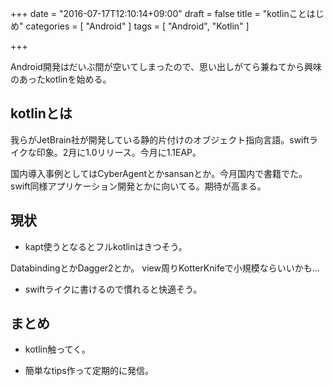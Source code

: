 +++
date = "2016-07-17T12:10:14+09:00"
draft = false
title = "kotlinことはじめ"
categories = [ "Android" ]
tags = [ "Android", "Kotlin" ]

+++

Android開発はだいぶ間が空いてしまったので、思い出しがてら兼ねてから興味のあったkotlinを始める。

## kotlinとは

我らがJetBrain社が開発している静的片付けのオブジェクト指向言語。swiftライクな印象。2月に1.0リリース。今月に1.1EAP。


国内導入事例としてはCyberAgentとかsansanとか。今月国内で書籍でた。
swift同様アプリケーション開発とかに向いてる。期待が高まる。

## 現状

* kapt使うとなるとフルkotlinはきつそう。

DatabindingとかDagger2とか。
view周りKotterKnifeで小規模ならいいかも…

* swiftライクに書けるので慣れると快適そう。

## まとめ

* kotlin触ってく。

* 簡単なtips作って定期的に発信。

